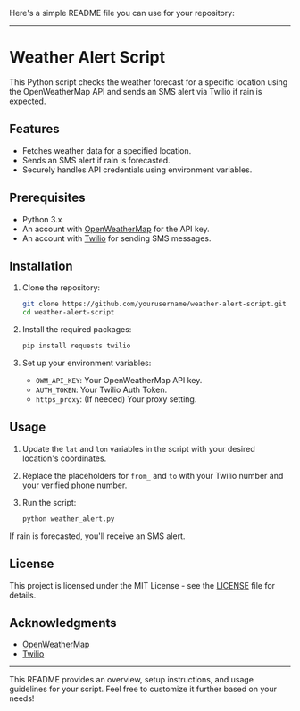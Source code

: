 Here's a simple README file you can use for your repository:

---

# Weather Alert Script

This Python script checks the weather forecast for a specific location using the OpenWeatherMap API and sends an SMS alert via Twilio if rain is expected. 

## Features

- Fetches weather data for a specified location.
- Sends an SMS alert if rain is forecasted.
- Securely handles API credentials using environment variables.

## Prerequisites

- Python 3.x
- An account with [OpenWeatherMap](https://openweathermap.org/api) for the API key.
- An account with [Twilio](https://www.twilio.com/) for sending SMS messages.

## Installation

1. Clone the repository:
   ```bash
   git clone https://github.com/yourusername/weather-alert-script.git
   cd weather-alert-script
   ```

2. Install the required packages:
   ```bash
   pip install requests twilio
   ```

3. Set up your environment variables:
   - `OWM_API_KEY`: Your OpenWeatherMap API key.
   - `AUTH_TOKEN`: Your Twilio Auth Token.
   - `https_proxy`: (If needed) Your proxy setting.

## Usage

1. Update the `lat` and `lon` variables in the script with your desired location's coordinates.

2. Replace the placeholders for `from_` and `to` with your Twilio number and your verified phone number.

3. Run the script:
   ```bash
   python weather_alert.py
   ```

If rain is forecasted, you'll receive an SMS alert.

## License

This project is licensed under the MIT License - see the [LICENSE](LICENSE) file for details.

## Acknowledgments

- [OpenWeatherMap](https://openweathermap.org/)
- [Twilio](https://www.twilio.com/)

---

This README provides an overview, setup instructions, and usage guidelines for your script. Feel free to customize it further based on your needs!
